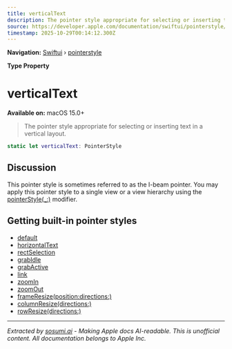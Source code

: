```yaml
---
title: verticalText
description: The pointer style appropriate for selecting or inserting text in a vertical layout.
source: https://developer.apple.com/documentation/swiftui/pointerstyle/verticaltext
timestamp: 2025-10-29T00:14:12.300Z
---
```


**Navigation:** [Swiftui](/documentation/swiftui) › [pointerstyle](/documentation/swiftui/pointerstyle)

**Type Property**

# verticalText

**Available on:** macOS 15.0+

> The pointer style appropriate for selecting or inserting text in a vertical layout.

```swift
static let verticalText: PointerStyle
```

## Discussion

This pointer style is sometimes referred to as the I-beam pointer. You may apply this pointer style to a single view or a view hierarchy using the [pointerStyle(_:)](/documentation/swiftui/view/pointerstyle(_:)) modifier.

## Getting built-in pointer styles

- [default](/documentation/swiftui/pointerstyle/default)
- [horizontalText](/documentation/swiftui/pointerstyle/horizontaltext)
- [rectSelection](/documentation/swiftui/pointerstyle/rectselection)
- [grabIdle](/documentation/swiftui/pointerstyle/grabidle)
- [grabActive](/documentation/swiftui/pointerstyle/grabactive)
- [link](/documentation/swiftui/pointerstyle/link)
- [zoomIn](/documentation/swiftui/pointerstyle/zoomin)
- [zoomOut](/documentation/swiftui/pointerstyle/zoomout)
- [frameResize(position:directions:)](/documentation/swiftui/pointerstyle/frameresize(position:directions:))
- [columnResize(directions:)](/documentation/swiftui/pointerstyle/columnresize(directions:))
- [rowResize(directions:)](/documentation/swiftui/pointerstyle/rowresize(directions:))

---

*Extracted by [sosumi.ai](https://sosumi.ai) - Making Apple docs AI-readable.*
*This is unofficial content. All documentation belongs to Apple Inc.*
